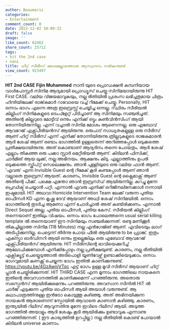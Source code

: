 ```yaml
---
author: Beaumaris
categories:
- Entertainment
comment_count: 0
date: 2022-12-02 10:09:22
draft: false
image: ''
like_count: 62462
share_count: 25712
tags:
- hit the 2nd case
- nani
title: ഹിറ്റ് സീരീസ് മോശമല്ലാത്തൊരു ആസ്വാദനം നൽകുന്നുണ്ട്
view_count: 923497
---
```


**HIT 2nd CASE** **Fijin Muhammed** നാനി യുടെ പ്രൊഡക്ഷൻ കമ്പനിയായ വാൾപോസ്റ്റർ സിനിമ ആദ്യമായി പ്രൊഡ്യൂസ് ചെയ്ത സിനിമയായിരുന്നു HIT First CASE. വലിയ വിജയമാവുകയും, നല്ല രീതിയിൽ പ്രശംസ ലഭിച്ചതുമായ ചിത്രം ഹിന്ദിയിലേക്ക് രാജ്‌കുമാർ റാവോയെ വച്ച് റീമേക്ക് ചെയ്തു. Personally, HIT ഒന്നാം ഭാഗം എന്നെ അത്ര ഇമ്പ്രെസ്സ് ചെയ്യിച്ച ഒന്നല്ല. സ്ഥിരം സീരിയൽ കില്ലിംഗ് സിനിമകളുടെ ടെംപ്ളേറ്റ് പിടിച്ചാണ് ആ സിനിമയും സഞ്ചരിച്ചത്. അതിന്റെ കില്ലറുടെ മോട്ടീവ് ഒന്നും എനിക്ക് ഒട്ടും കൺവിൻസിംഗ് ആയി തോന്നിയിരുന്നില്ല. എന്ന് വച്ചാൽ സിനിമ മോശം ആണെന്നല്ല. ഒരു എബോവ് ആവറേജ് എക്സ്പീരിയൻസ് ആയിരുന്നു. ഒരുപാട് സാധ്യതകളുള്ള ഒരു സീരീസ് ആണ് ഹിറ്റ് സീരീസ് എന്ന് എനിക്ക് തോന്നിയിരുന്നു.ത്രില്ലറുകളുടെ രാജകുമാരൻ ആദി ശേഷ് ആണ് രണ്ടാം ഭാഗത്തിൽ ഉള്ളതെന്ന് അറിഞ്ഞപ്പോൾ ഒടുക്കത്തെ പ്രതീക്ഷയായിരുന്നു. അത് കൊണ്ടാണ് ആദ്യദിനം തന്നെ പോയതും. ആദി ശേഷ് എല്ലാം തികഞ്ഞ ഒരു പക്കാ സ്റ്റാർ മെറ്റീരിയൽ ആണ്. കിടിലൻ ഫിസിക്ക്, ചാർമിങ് ആയ ലുക്ക്, നല്ല അഭിനയം. ആക്ഷനും കിടു. എല്ലാത്തിനും ഉപരി ഒടുക്കത്തെ സ്ക്രിപ്റ്റ് സെലെക്ഷനും. ഞാൻ പുള്ളിയുടെ ഒരു വലിയ ഫാൻ ആണ്. 'എവരു' എന്ന Invisible Guest ന്റെ റീമേക് കൂടി കണ്ടപ്പോൾ ആണ് ഞാൻ വല്ലാതെ ഇമ്പ്രെസ് ആയത്. കാരണം, Invisible Guest ന്റെ ക്ലൈമാക്സ് ആണ് അതിന്റെ പീക്ക്. പക്ഷെ എന്തോ ഞാൻ ഇമ്പ്രസ്ഡ് ആയിരുന്നില്ല. കുറച്ചു മുന്നേ പ്രെഡിക്ട് ചെയ്യാൻ പറ്റി. എന്നാൽ എവരു എനിക്ക് ഒറിജിനലിനേക്കാൾ നന്നായി ഇഷ്ടമായി. HIT അഥവാ Homicide Intervention Team ലേക്ക് വരുന്ന പുതിയ ഓഫീസർ KD എന്ന കൃഷ്ണ ദേവ് ആയാണ് അധ്വി ശേഷ് സിനിമയിൽ. ഒന്നാം ഭാഗത്തിന്റെ തുടർച്ച ആണോ എന്ന് ചോദിച്ചാൽ അത് കണ്ടിരിക്കണം. എന്നാൽ Direct Sequel അല്ല. പുതിയ ഓഫീസർ, പുതിയ കേസ്. സീരിയൽ കില്ലിംഗ് തന്നെയാണ് ഇതിലും വിഷയം. ഒന്നാം ഭാഗം പോലെത്തന്നെ usual serial killing template ൽ തന്നെയാണ് ഈ സിനിമയും സഞ്ചരിക്കുന്നത്. രണ്ടു മണിക്കൂർ തികച്ചില്ലാത്ത സിനിമ (118 Minutes) നല്ല എൻഗേജിങ് ആണ്. എവിടെയും ലാഗ് അടിപ്പിക്കുന്നില്ല. പെട്ടെന്ന് തീർന്നു പോയ ഫീൽ ആയിരുന്നു to be ഫ്രാങ്ക്. ഇതും എക്സ്ട്രാ ഓർഡിനറി ആയി ഒന്നും ഇല്ലെങ്കിലും ഒരു എബോവ് ആവറേജ് എക്സ്പീരിയൻസ് ആയിരുന്നു. HIT സീരിസിന്റെ ഭാവിയെക്കുറിച്ച് ആലോചിക്കുമ്പോൾ എനിക്കിപ്പോഴും നല്ല പ്രതീക്ഷയുണ്ട്. കാരണം, നല്ല രീതിയിൽ എക്സിക്യൂട്ട് ചെയ്തെടുത്താൽ അടിപൊളി യൂണിവേഴ്സ് ഉണ്ടാക്കിയെടുക്കാം. ഒന്നാം ഭാഗവുമായി കണക്റ്റ് ചെയ്യുന്ന ഭാഗം ഇതിൽ കാണിക്കുന്നുണ്ട്. https://youtu.be/4GzAwnjVTqc എട്ട് ഭാഗം ഉള്ള മൂവി സീരീസ് ആയാണ് ഹിറ്റ് പ്ലാൻ ചെയ്തിരിക്കുന്നത്. HIT THIRD CASE എന്ന മൂന്നാം ഭാഗത്തിലെ നായകനെ ഇതിന്റെ അവസാനത്തിൽ കാണിക്കുമെന്ന് പറഞ്ഞിരുന്നു. അതൊരു സസ്പെൻസ് ആയിരിക്കുമെന്നും പറഞ്ഞിരുന്നു. അവസാന സീനിൽ HIT ൽ ചാർജ് എടുക്കുന്ന പുതിയ ഓഫിസർ ആയി അയാൾ വരുന്നുണ്ട്. ആ കഥാപാത്രത്തിനുള്ള ഇൻട്രോ കൊടുത്തു കഴിഞ്ഞു. അത് അഭിനയിക്കുന്ന നായകൻ ആരാണെന്ന് സ്പോയിൽ ആവാതെ കാണാൻ കഴിഞ്ഞു. കാരണം, ഇന്ത്യയിൽ റിലീസ്‌ ആവുന്നതിനു മുന്നേ ഇവിടെ റിലീസ്‌ ആയി. അടുത്ത ഭാഗത്തിൽ അയാളും ആദി ശേഷും കൂടി ആയിരിക്കും ഉണ്ടാവുക എന്നാണു പറഞ്ഞിരുന്നത്. ( ഈ കാര്യത്തിൽ ഉറപ്പില്ല ) നല്ല രീതിയിൽ കൊണ്ട് പോയാൽ കിടിലൻ universe കാണാം.